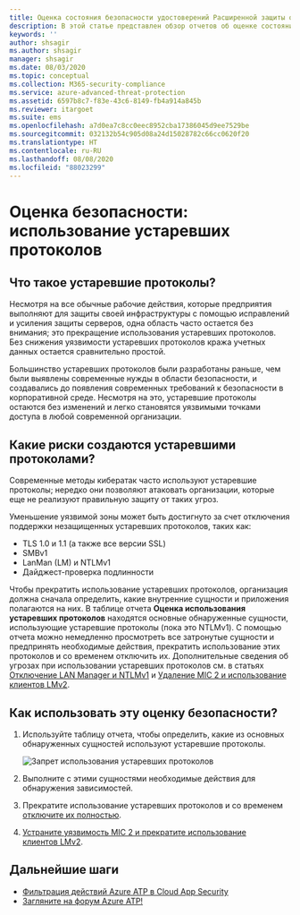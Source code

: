 ```yaml
---
title: Оценка состояния безопасности удостоверений Расширенной защиты от угроз Azure с устаревшими протоколами
description: В этой статье представлен обзор отчетов об оценке состояния безопасности удостоверений в устаревших протоколах Azure ATP.
keywords: ''
author: shsagir
ms.author: shsagir
manager: shsagir
ms.date: 08/03/2020
ms.topic: conceptual
ms.collection: M365-security-compliance
ms.service: azure-advanced-threat-protection
ms.assetid: 6597b8c7-f83e-43c6-8149-fb4a914a845b
ms.reviewer: itargoet
ms.suite: ems
ms.openlocfilehash: a7d0ea7c8cc0eec8952cba17386045d9ee7529be
ms.sourcegitcommit: 032132b54c905d08a24d15028782c66cc0620f20
ms.translationtype: HT
ms.contentlocale: ru-RU
ms.lasthandoff: 08/08/2020
ms.locfileid: "88023299"
---
```

# <a name="security-assessment-legacy-protocols-usage"></a>Оценка безопасности: использование устаревших протоколов

## <a name="what-are-legacy-protocols"></a>Что такое устаревшие протоколы?

Несмотря на все обычные рабочие действия, которые предприятия выполняют для защиты своей инфраструктуры с помощью исправлений и усиления защиты серверов, одна область часто остается без внимания; это прекращение использования устаревших протоколов. Без снижения уязвимости устаревших протоколов кража учетных данных остается сравнительно простой.

Большинство устаревших протоколов были разработаны раньше, чем были выявлены современные нужды в области безопасности, и создавались до появления современных требований к безопасности в корпоративной среде. Несмотря на это, устаревшие протоколы остаются без изменений и легко становятся уязвимыми точками доступа в любой современной организации.

## <a name="what-risks-do-retained-legacy-protocols-introduce"></a>Какие риски создаются устаревшими протоколами?

Современные методы кибератак часто используют устаревшие протоколы; нередко они позволяют атаковать организации, которые еще не реализуют правильную защиту от таких угроз.

Уменьшение уязвимой зоны может быть достигнуто за счет отключения поддержки незащищенных устаревших протоколов, таких как:

- TLS 1.0 и 1.1 (а также все версии SSL)
- SMBv1
- LanMan (LM) и NTLMv1
- Дайджест-проверка подлинности

Чтобы прекратить использование устаревших протоколов, организация должна сначала определить, какие внутренние сущности и приложения полагаются на них. В таблице отчета **Оценка использования устаревших протоколов** находятся основные обнаруженные сущности, использующие устаревшие протоколы (пока это NTLMv1). С помощью отчета можно немедленно просмотреть все затронутые сущности и предпринять необходимые действия, прекратить использование этих протоколов и со временем отключить их. Дополнительные сведения об угрозах при использовании устаревших протоколов см. в статьях [Отключение LAN Manager и NTLMv1](https://blogs.technet.microsoft.com/miriamxyra/2017/11/07/stop-using-lan-manager-and-ntlmv1/) и [Удаление MIC 2 и использование клиентов LMv2](https://www.preempt.com/blog/active-directory-ntlm-attacks/).

## <a name="how-do-i-use-this-security-assessment"></a>Как использовать эту оценку безопасности?

1. Используйте таблицу отчета, чтобы определить, какие из основных обнаруженных сущностей используют устаревшие протоколы.

    ![Запрет использования устаревших протоколов](media/atp-cas-isp-legacy-protocols-2.png)
1. Выполните с этими сущностями необходимые действия для обнаружения зависимостей.
1. Прекратите использование устаревших протоколов и со временем [отключите их полностью](https://blogs.technet.microsoft.com/miriamxyra/2017/11/07/stop-using-lan-manager-and-ntlmv1/).
1. [Устраните уязвимость MIC 2 и прекратите использование клиентов LMv2](https://www.preempt.com/blog/active-directory-ntlm-attacks/).

## <a name="next-steps"></a>Дальнейшие шаги

- [Фильтрация действий Azure ATP в Cloud App Security](atp-activities-filtering-mcas.md)
- [Загляните на форум Azure ATP!](https://aka.ms/azureatpcommunity)
